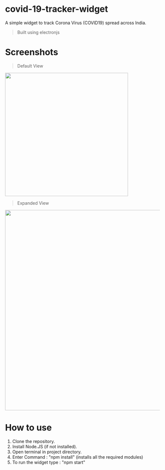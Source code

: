 # covid-19-tracker-widget
A simple widget to track Corona Virus (COVID19) spread across India.
> Built using electronjs

# Screenshots
> Default View
<img src="https://imgur.com/h7nrk9c.png" height="400px" width="">

> Expanded View
<img src="https://imgur.com/4dNIT9T.png" height="650px" width="">

# How to use
1. Clone the repository.
2. Install Node.JS (if not installed).
3. Open terminal in project directory.
4. Enter Command : "npm install" (installs all the required modules)
5. To run the widget type : "npm start"
